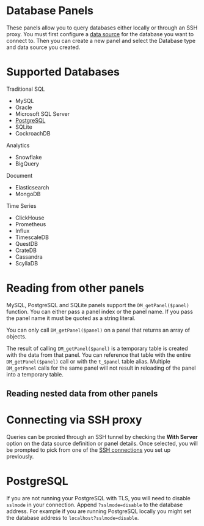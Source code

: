 # Database Panels

These panels allow you to query databases either locally or through an
SSH proxy. You must first configure a [data
source](../Data_Sources.md) for the database you want to connect
to. Then you can create a new panel and select the Database type and
data source you created.

# Supported Databases

Traditional SQL

* MySQL
* Oracle
* Microsoft SQL Server
* [PostgreSQL](#postgresql)
* SQLite
* CockroachDB

Analytics

* Snowflake
* BigQuery

Document

* Elasticsearch
* MongoDB

Time Series
* ClickHouse
* Prometheus
* Influx
* TimescaleDB
* QuestDB
* CrateDB
* Cassandra
* ScyllaDB

# Reading from other panels

MySQL, PostgreSQL and SQLite panels support the `DM_getPanel($panel)`
function. You can either pass a panel index or the panel name. If you
pass the panel name it must be quoted as a string literal.

You can only call `DM_getPanel($panel)` on a panel that returns an
array of objects.

The result of calling `DM_getPanel($panel)` is a temporary table is
created with the data from that panel. You can reference that table
with the entire `DM_getPanel($panel)` call or with the `t_$panel`
table alias. Multiple `DM_getPanel` calls for the same panel will not
result in reloading of the panel into a temporary table.

## Reading nested data from other panels

# Connecting via SSH proxy

Queries can be proxied through an SSH tunnel by checking the **With
Server** option on the data source definition or panel details. Once
selected, you will be prompted to pick from one of the [SSH
connections](../SSH_Connections.md) you set up previously.

# PostgreSQL

If you are not running your PostgreSQL with TLS, you will need to
disable `sslmode` in your connection. Append `?sslmode=disable` to the
database address. For example if you are running PostgreSQL locally
you might set the database address to `localhost?sslmode=disable`.
